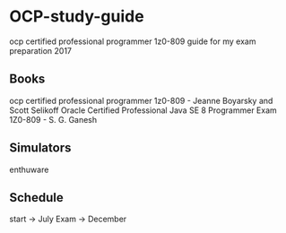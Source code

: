 # OCP-study-guide
ocp certified professional programmer 1z0-809 guide for my exam preparation 2017

## Books
ocp certified professional programmer 1z0-809 - Jeanne Boyarsky and Scott Selikoff
Oracle Certified Professional Java SE 8 Programmer Exam 1Z0-809 - S. G. Ganesh

## Simulators
enthuware

## Schedule
start -> July
Exam -> December

